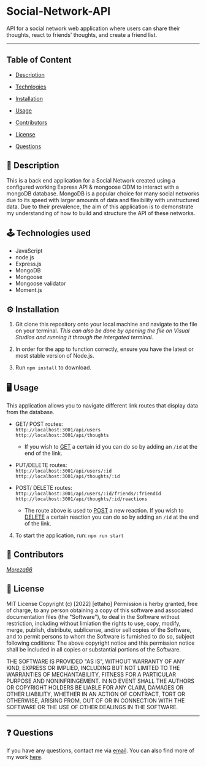 # Social-Network-API

API for a social network web application where users can share their thoughts, react to friends’ thoughts, and create a friend list.

---

## Table of Content

- [Description](#description)
- [Technlogies](#technologies)
- [Installation](#installation)
- [Usage](#usage)
- [Contributors](#contributors)
- [License](#license)

- [Questions](#questions)

<a name="description"></a>

## 📝 Description

This is a back end application for a Social Network created using a configured working Express API & mongoose ODM to interact with a mongoDB database. MongoDB is a popular choice for many social networks due to its speed with larger amounts of data and flexibility with unstructured data. Due to their prevalence, the aim of this application is to demonstrate my understanding of how to build and structure the API of these networks.

<a name="technologies"></a>

## 🕹 Technologies used

- JavaScript
- node.js
- Express.js
- MongoDB
- Mongoose
- Mongoose validator
- Moment.js

## ⚙️ Installation

1. Git clone this repository onto your local machine and navigate to the file on your terminal. _This can also be done by opening the file on Visual Studios and running it through the intergated terminal._

2. In order for the app to function correctly, ensure you have the latest or most stable version of Node.js.

3. Run `npm install` to download.
   <a name="usage"></a>

## 🖥 Usage

This application allows you to navigate different link routes that display data from the database.

- GET/ POST routes: <br>
  `http://localhost:3001/api/users` <br>
  `http://localhost:3001/api/thoughts`<br>

  - If you wish to <u>GET</u> a certain id you can do so by adding an `/id` at the end of the link.

- PUT/DELETE routes: <br>
  `http://localhost:3001/api/users/:id`<br>
  `http://localhost:3001/api/thoughts/:id` <br>

- POST/ DELETE routes: <br>
  `http://localhost:3001/api/users/:id/friends/:friendId` <br>
  `http://localhost:3001/api/thoughts/:id/reactions` <br>

  - The route above is used to <u>POST</u> a new reaction. If you wish to <u>DELETE</u> a certain reaction you can do so by adding an `/id` at the end of the link.

4. To start the application, run: `npm run start`

<a name="contributors"></a>

## 👥 Contributors

_[Moreza66](https://github.com/moreza66)_ <br>

<a name="license"></a>

## 🔖 License

MIT License
Copyright (c) [2022] [ettaho]
Permission is herby granted, free of charge, to any person obtaining a copy of this software and associated documentation files (the "Software"), to deal in the Software without restriction, including without limiation the rights to use, copy, modify, merge, publish, distribute, sublicense, and/or sell copies of the Software, and to permit persons to whom the Software is furnished to do so, subject following coditions:
The above copyright notice and this permission notice shall be included in all copies or substantial portions of the Software.

THE SOFTWARE IS PROVIDED "AS IS", WITHOUT WARRANTY OF ANY KIND, EXPRESS OR IMPLIED, INCLUDING BUT NOT LIMITED TO THE WARRANTIES OF MECHANTABILITY, FITNESS FOR A PARTICULAR PURPOSE AND NONINFRINGEMENT. IN NO EVENT SHALL THE AUTHORS OR COPYRIGHT HOLDERS BE LIABLE FOR ANY CLAIM, DAMAGES OR OTHER LIABILITY, WHETHER IN AN ACTION OF CONTRACT, TORT OR OTHERWISE, ARISING FROM, OUT OF OR IN CONNECTION WITH THE SOFTWARE OR THE USE OF OTHER DEALINGS IN THE SOFTWARE.

---

<a name="questions"></a>

## ❓ Questions

If you have any questions, contact me via [email](moreza.memar@gmail.com). You can also find more of my work [here](https://github.com/moreza66).
